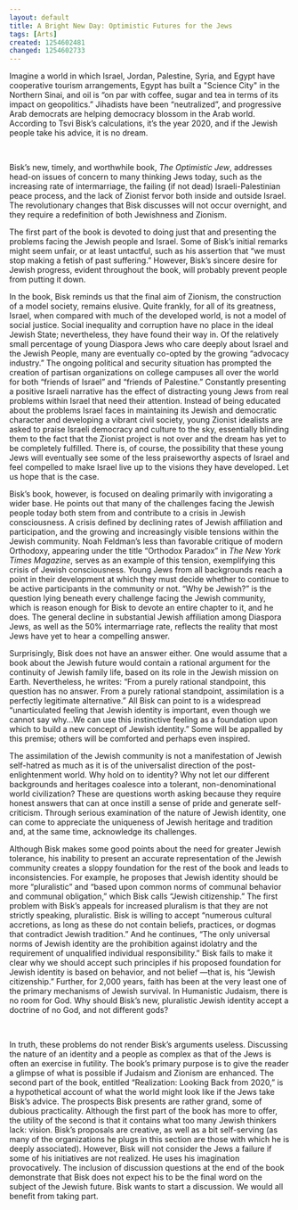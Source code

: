 ```yaml
---
layout: default
title: A Bright New Day: Optimistic Futures for the Jews
tags: [Arts]
created: 1254602481
changed: 1254602733
---
```

<p>Imagine a world in which Israel, Jordan, Palestine, Syria, and Egypt have cooperative tourism arrangements, Egypt has built a &quot;Science City&quot; in the Northern Sinai, and oil is &ldquo;on par with coffee, sugar and tea in terms of its impact on geopolitics.&rdquo; Jihadists have been &ldquo;neutralized&rdquo;, and progressive Arab democrats are helping democracy blossom in the Arab world. According to Tsvi Bisk&rsquo;s calculations, it&rsquo;s the year 2020, and if the Jewish people take his advice, it is no dream.</p>
<p>&nbsp;</p>
<p style="margin-top: 0px; margin-right: 0px; margin-bottom: 1em; margin-left: 0px; ">Bisk&rsquo;s new, timely, and worthwhile book,&nbsp;<em>The Optimistic Jew</em>, addresses head-on issues of concern to many thinking Jews today, such as the increasing rate of intermarriage, the failing (if not dead) Israeli-Palestinian peace process, and the lack of Zionist fervor both inside and outside Israel. The revolutionary changes that Bisk discusses will not occur overnight, and they require a redefinition of both Jewishness and Zionism.</p>
<p style="margin-top: 0px; margin-right: 0px; margin-bottom: 1em; margin-left: 0px; ">The first part of the book is devoted to doing just that and presenting the problems facing the Jewish people and Israel. Some of Bisk&rsquo;s initial remarks might seem unfair, or at least untactful, such as his assertion that &ldquo;we must stop making a fetish of past suffering.&rdquo; However, Bisk&rsquo;s sincere desire for Jewish progress, evident throughout the book, will probably prevent people from putting it down.</p>
<p style="margin-top: 0px; margin-right: 0px; margin-bottom: 1em; margin-left: 0px; ">In the book, Bisk reminds us that the final aim of Zionism, the construction of a model society, remains elusive. Quite frankly, for all of its greatness, Israel, when compared with much of the developed world, is not a model of social justice. Social inequality and corruption have no place in the ideal Jewish State; nevertheless, they have found their way in. Of the relatively small percentage of young Diaspora Jews who care deeply about Israel and the Jewish People, many are eventually co-opted by the growing &ldquo;advocacy industry.&rdquo; The ongoing political and security situation has prompted the creation of partisan organizations on college campuses all over the world for both &ldquo;friends of Israel&rdquo; and &ldquo;friends of Palestine.&rdquo; Constantly presenting a positive Israeli narrative has the effect of distracting young Jews from real problems within Israel that need their attention. Instead of being educated about the problems Israel faces in maintaining its Jewish and democratic character and developing a vibrant civil society, young Zionist idealists are asked to praise Israeli democracy and culture to the sky, essentially blinding them to the fact that the Zionist project is not over and the dream has yet to be completely fulfilled. There is, of course, the possibility that these young Jews will eventually see some of the less praiseworthy aspects of Israel and feel compelled to make Israel live up to the visions they have developed. Let us hope that is the case.</p>
<p style="margin-top: 0px; margin-right: 0px; margin-bottom: 1em; margin-left: 0px; ">Bisk&rsquo;s book, however, is focused on dealing primarily with invigorating a wider base. He points out that many of the challenges facing the Jewish people today both stem from and contribute to a crisis in Jewish consciousness. A crisis defined by declining rates of Jewish affiliation and participation, and the growing and increasingly visible tensions within the Jewish community. Noah Feldman&rsquo;s less than favorable critique of modern Orthodoxy, appearing under the title &ldquo;Orthodox Paradox&rdquo; in&nbsp;<em>The New York Times Magazine</em>, serves as an example of this tension, exemplifying this crisis of Jewish consciousness. Young Jews from all backgrounds reach a point in their development at which they must decide whether to continue to be active participants in the community or not. &ldquo;Why be Jewish?&rdquo; is the question lying beneath every challenge facing the Jewish community, which is reason enough for Bisk to devote an entire chapter to it, and he does. The general decline in substantial Jewish affiliation among Diaspora Jews, as well as the 50% intermarriage rate, reflects the reality that most Jews have yet to hear a compelling answer.</p>
<p style="margin-top: 0px; margin-right: 0px; margin-bottom: 1em; margin-left: 0px; ">Surprisingly, Bisk does not have an answer either. One would assume that a book about the Jewish future would contain a rational argument for the continuity of Jewish family life, based on its role in the Jewish mission on Earth. Nevertheless, he writes: &ldquo;From a purely rational standpoint, this question has no answer. From a purely rational standpoint, assimilation is a perfectly legitimate alternative.&rdquo; All Bisk can point to is a widespread &ldquo;unarticulated feeling that Jewish identity is important, even though we cannot say why&hellip;We can use this instinctive feeling as a foundation upon which to build a new concept of Jewish identity.&rdquo; Some will be appalled by this premise; others will be comforted and perhaps even inspired.</p>
<p style="margin-top: 0px; margin-right: 0px; margin-bottom: 1em; margin-left: 0px; ">The assimilation of the Jewish community is not a manifestation of Jewish self-hatred as much as it is of the universalist direction of the post-enlightenment world. Why hold on to identity? Why not let our different backgrounds and heritages coalesce into a tolerant, non-denominational world civilization? These are questions worth asking because they require honest answers that can at once instill a sense of pride and generate self-criticism. Through serious examination of the nature of Jewish identity, one can come to appreciate the uniqueness of Jewish heritage and tradition and, at the same time, acknowledge its challenges.</p>
<p style="margin-top: 0px; margin-right: 0px; margin-bottom: 1em; margin-left: 0px; ">Although Bisk makes some good points about the need for greater Jewish tolerance, his inability to present an accurate representation of the Jewish community creates a sloppy foundation for the rest of the book and leads to inconsistencies. For example, he proposes that Jewish identity should be more &ldquo;pluralistic&rdquo; and &ldquo;based upon common norms of communal behavior and communal obligation,&rdquo; which Bisk calls &ldquo;Jewish citizenship.&rdquo; The first problem with Bisk&rsquo;s appeals for increased pluralism is that they are not strictly speaking, pluralistic. Bisk is willing to accept &ldquo;numerous cultural accretions, as long as these do not contain beliefs, practices, or dogmas that contradict Jewish tradition.&rdquo; And he continues, &ldquo;The only universal norms of Jewish identity are the prohibition against idolatry and the requirement of unqualified individual responsibility.&rdquo; Bisk fails to make it clear why we should accept such principles if his proposed foundation for Jewish identity is based on behavior, and not belief &mdash;that is, his &ldquo;Jewish citizenship.&rdquo; Further, for 2,000 years, faith has been at the very least one of the primary mechanisms of Jewish survival. In Humanistic Judaism, there is no room for God. Why should Bisk&rsquo;s new, pluralistic Jewish identity accept a doctrine of no God, and not different gods?</p>
<p>&nbsp;</p>
<p>In truth, these problems do not render Bisk&rsquo;s arguments useless. Discussing the nature of an identity and a people as complex as that of the Jews is often an exercise in futility. The book&rsquo;s primary purpose is to give the reader a glimpse of what is possible if Judaism and Zionism are enhanced. The second part of the book, entitled &ldquo;Realization: Looking Back from 2020,&rdquo; is a hypothetical account of what the world might look like if the Jews take Bisk&rsquo;s advice. The prospects Bisk presents are rather grand, some of dubious practicality. Although the first part of the book has more to offer, the utility of the second is that it contains what too many Jewish thinkers lack: vision. Bisk&rsquo;s proposals are creative, as well as a bit self-serving (as many of the organizations he plugs in this section are those with which he is deeply associated). However, Bisk will not consider the Jews a failure if some of his initiatives are not realized. He uses his imagination provocatively. The inclusion of discussion questions at the end of the book demonstrate that Bisk does not expect his to be the final word on the subject of the Jewish future. Bisk wants to start a discussion. We would all benefit from taking part.&nbsp;</p>